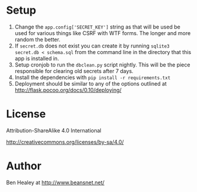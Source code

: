 # Setup

1. Change the `app.config['SECRET_KEY']` string as that will be used be used for various things like CSRF with WTF forms. The longer and more random the better.
2. If `secret.db` does not exist you can create it by running `sqlite3 secret.db < schema.sql` from the command line in the directory that this app is installed in.
3. Setup cronjob to run the `dbclean.py` script nightly. This will be the piece responsible for clearing old secrets after 7 days.
4. Install the dependencies with `pip install -r requirements.txt`
5. Deployment should be similar to any of the options outlined at http://flask.pocoo.org/docs/0.10/deploying/

# License

Attribution-ShareAlike 4.0 International

http://creativecommons.org/licenses/by-sa/4.0/

# Author

Ben Healey at http://www.beansnet.net/